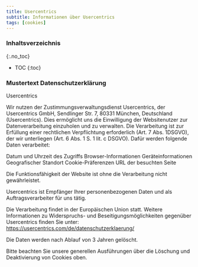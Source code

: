 ```yaml
---
title: Usercentrics
subtitle: Informationen über Usercentrics
tags: [cookies]
---
```

### Inhaltsverzeichnis
{:.no_toc}
* TOC
{:toc}

### Mustertext Datenschutzerklärung
Usercentrics

Wir nutzen der Zustimmungsverwaltungsdienst Usercentrics, der Usercentrics GmbH, Sendlinger Str. 7, 80331 München, Deutschland (Usercentrics). Dies ermöglicht uns die Einwilligung der Websitenutzer zur Datenverarbeitung einzuholen und zu verwalten. Die Verarbeitung ist zur Erfüllung einer rechtlichen Verpflichtung erforderlich (Art. 7 Abs. 1DSGVO), der wir unterliegen (Art. 6 Abs. 1 S. 1 lit. c DSGVO). Dafür werden folgende Daten verarbeitet:

Datum und Uhrzeit des Zugriffs
Browser-Informationen
Geräteinformationen
Geografischer Standort
Cookie-Präferenzen
URL der besuchten Seite

Die Funktionsfähigkeit der Website ist ohne die Verarbeitung nicht gewährleistet.

Usercentrics ist Empfänger Ihrer personenbezogenen Daten und als Auftragsverarbeiter für uns tätig.

Die Verarbeitung findet in der Europäischen Union statt. Weitere Informationen zu Widerspruchs- und Beseitigungsmöglichkeiten gegenüber Usercentrics finden Sie unter: https://usercentrics.com/de/datenschutzerklaerung/

Die Daten werden nach Ablauf von 3 Jahren gelöscht.

Bitte beachten Sie unsere generellen Ausführungen über die Löschung und Deaktivierung von Cookies oben.